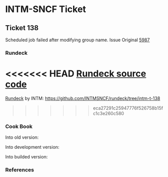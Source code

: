 # INTM-SNCF Ticket

## Ticket 138

Scheduled job failed after modifying group name.
Issue Original [5987](https://github.com/rundeck/rundeck/issues/5987)

### Rundeck

<<<<<<< HEAD
[Rundeck source code](https://github.com/rundeck/rundeck)
=======
[Rundeck](https://github.com/rundeck/rundeck) by INTM: https://github.com/INTMSNCF/rundeck/tree/intm-t-138
>>>>>>> eca27291c25947776f526758b15fc1c3e260c580

### Cook Book

Into old version:

Into development version:

Into builded version:

### References
